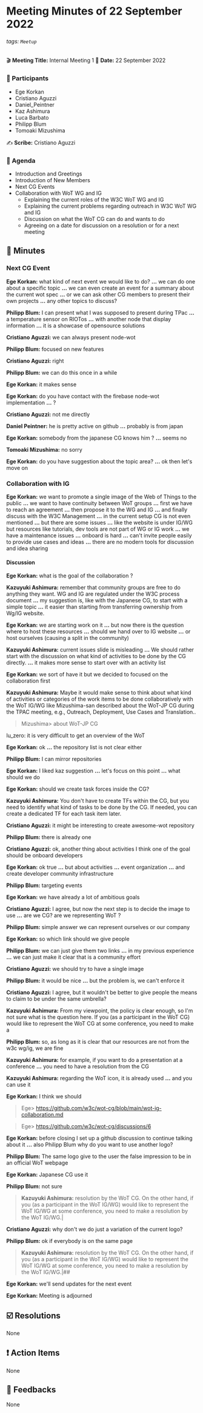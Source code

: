 Meeting Minutes of 22 September 2022
===

###### tags: `Meetup`

:clapper: **Meeting Title:** Internal Meeting 1
:date: **Date:** 22 September 2022

### :bust_in_silhouette: Participants

- Ege Korkan
- Cristiano Aguzzi
- Daniel_Peintner
- Kaz Ashimura
- Luca Barbato
- Philipp Blum
- Tomoaki Mizushima

:writing_hand: **Scribe:** Cristiano Aguzzi

### :scroll: Agenda

- Introduction and Greetings
- Introduction of New Members
- Next CG Events
- Collaboration with WoT WG and IG
  - Explaining the current roles of the W3C WoT WG and IG
  - Explaining the current problems regarding outreach in W3C WoT WG and IG
  - Discussion on what the WoT CG can do and wants to do
  - Agreeing on a date for discussion on a resolution or for a next meeting


## :book: Minutes

### Next CG Event

**Ege Korkan:** what kind of next event we would like to do?
**...** we can do one about a specific topic
**...** we can even create an event for a summary about the current wot spec
**...** or we can ask other CG members to present their own projects
**...** any other topics to discuss?

**Philipp Blum:** I can present what I was supposed to present during TPac
**...** a temperature sensor on RIOTos
**...** with another node that display information
**...** it is a showcase of opensource solutions

**Cristiano Aguzzi:** we can always present node-wot

**Philipp Blum:** focused on new features

**Cristiano Aguzzi:** right

**Philipp Blum:** we can do this once in a while

**Ege Korkan:** it makes sense

**Ege Korkan:** do you have contact with the firebase node-wot implementation
**...** ?

**Cristiano Aguzzi:** not me directly

**Daniel Peintner:** he is pretty active on github
**...** probably is from japan

**Ege Korkan:** somebody from the japanese CG knows him ?
**...** seems no

**Tomoaki Mizushima:** no sorry

**Ege Korkan:** do you have suggestion about the topic area?
**...** ok then let's move on

### Collaboration with IG

**Ege Korkan:** we want to promote a single image of the Web of Things to the public
**...** we want to have continuity between WoT groups
**...** first we have to reach an agreement
**...** then propose it to the WG and IG
**...** and finally discuss with the W3C Management
**...** in the current setup CG is not even mentioned
**...** but there are some issues
**...** like the website is under IG/WG but resources like tutorials, dev tools are not part of WG or IG work
**...** we have a maintenance issues
**...** onboard is hard
**...** can't invite people easily to provide use cases and ideas
**...** there are no modern tools for discussion and idea sharing

<ege shows the new setup relation graph>

#### Discussion

**Ege Korkan:** what is the goal of the collaboration ?

**Kazuyuki Ashimura:** remember that community groups are free to do anything they want. WG and IG are regulated under the W3C process document
**...** my suggestion is, like with the Japanese CG, to start with a simple topic
**...** it easier than starting from transferring ownership from Wg/IG website.

**Ege Korkan:** we are starting work on it
**...** but now there is the question where to host these resources
**...** should we hand over to IG website
**...** or host ourselves (causing a split in the community)

**Kazuyuki Ashimura:** current issues slide is misleading
**...** We should rather start with the discussion on what kind of activities to be done by the CG directly.
**...** it makes more sense to start over with an activity list

**Ege Korkan:** we sort of have it but we decided to focused on the collaboration first

**Kazuyuki Ashimura:** Maybe it would make sense to think about what kind of activities or categories of the work items to be done collaboratively with the WoT IG/WG like Mizushima-san described about the WoT-JP CG during the TPAC meeting, e.g., Outreach, Deployment, Use Cases and Translation..

> Mizushima> about WoT-JP CG

lu_zero: it is very difficult to get an overview of the WoT

**Ege Korkan:** ok
**...** the repository list is not clear either

**Philipp Blum:** I can mirror repositories

**Ege Korkan:** I liked kaz suggestion
**...** let's focus on this point
**...** what should we do

**Ege Korkan:** should we create task forces inside the CG?

**Kazuyuki Ashimura:** You don't have to create TFs within the CG, but you need to identify what kind of tasks to be done by the CG. If needed, you can create a dedicated TF for each task item later.

**Cristiano Aguzzi:** it might be interesting to create awesome-wot repository

**Philipp Blum:** there is already one

**Cristiano Aguzzi:** ok, another thing about activities I think one of the goal should be onboard developers

**Ege Korkan:** ok true
**...** but about activities
**...** event organization
**...** and create developer community infrastructure

**Philipp Blum:** targeting events

**Ege Korkan:** we have already a lot of ambitious goals

**Cristiano Aguzzi:** I agree, but now the next step is to decide the image to use
**...** are we CG? are we representing WoT ?

**Philipp Blum:** simple answer we can represent ourselves or our company

**Ege Korkan:** so which link should we give people

**Philipp Blum:** we can just give them two links
**...** in my previous experience
**...** we can just make it clear that is a community effort

**Cristiano Aguzzi:** we should try to have a single image

**Philipp Blum:** it would be nice
**...** but the problem is, we can't enforce it

**Cristiano Aguzzi:** I agree, but it wouldn't be better to give people the means to claim to be under the same umbrella?

**Kazuyuki Ashimura:** From my viewpoint, the policy is clear enough, so I'm not sure what is the question here. If you (as a participant in the WoT CG) would like to represent the WoT CG at some conference, you need to make a

**Philipp Blum:** so, as long as it is clear that our resources are not from the w3c wg/ig, we are fine

**Kazuyuki Ashimura:** for example, if you want to do a presentation at a conference
**...** you need to have a resolution from the CG

**Kazuyuki Ashimura:** regarding the WoT icon, it is already used
**...** and you can use it

**Ege Korkan:** I think we should

> Ege> https://github.com/w3c/wot-cg/blob/main/wot-ig-collaboration.md

> Ege> https://github.com/w3c/wot-cg/discussions/6

**Ege Korkan:** before closing I set up a github discussion to continue talking about it
**...** also Philipp Blum why do you want to use another logo?

**Philipp Blum:** The same logo give to the user the false impression to be in an official WoT webpage

**Ege Korkan:** Japanese CG use it

**Philipp Blum:** not sure

> **Kazuyuki Ashimura:** resolution by the WoT CG. On the other hand, if you (as a participant in the WoT IG/WG) would like to represent the WoT IG/WG at some conference, you need to make a resolution by the WoT IG/WG.|

**Cristiano Aguzzi:** why don't we do just a variation of the current logo?

**Philipp Blum:** ok if everybody is on the same page

> **Kazuyuki Ashimura:** resolution by the WoT CG. On the other hand, if you (as a participant in the WoT IG/WG) would like to represent the WoT IG/WG at some conference, you need to make a resolution by the WoT IG/WG.|##

**Ege Korkan:** we'll send updates for the next event

**Ege Korkan:** Meeting is adjourned
    
## :ballot_box_with_check: Resolutions

None

## :exclamation: Action Items

None

## :envelope_with_arrow: Feedbacks

None